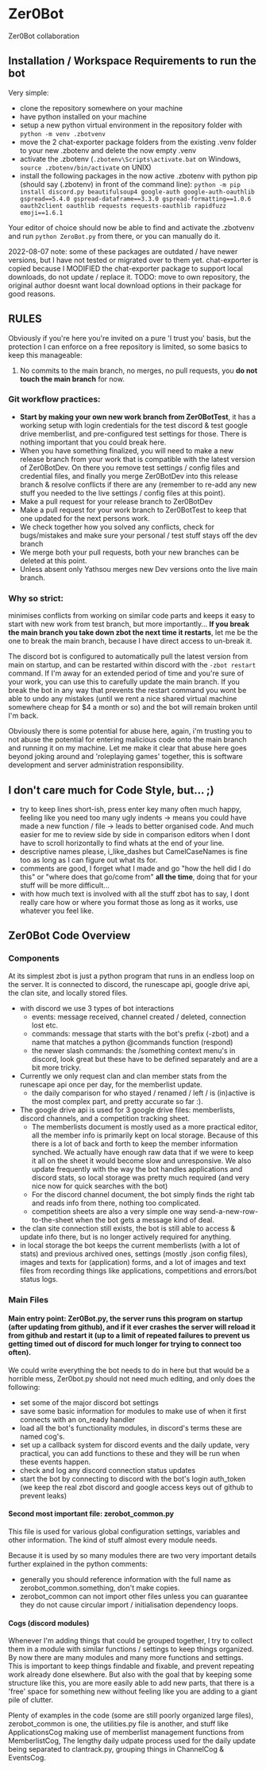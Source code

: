 # Zer0Bot
Zer0Bot collaboration

## Installation / Workspace Requirements to run the bot
Very simple:
- clone the repository somewhere on your machine
- have python installed on your machine
- setup a new python virtual environment in the repository folder with `python -m venv .zbotvenv`
- move the 2 chat-exporter package folders from the existing .venv folder to your new .zbotenv and delete the now empty .venv
- activate the .zbotenv (`.zbotenv\Scripts\activate.bat` on Windows, `source .zbotenv/bin/activate` on UNIX)
- install the following packages in the now active .zbotenv with python pip (should say (.zbotenv) in front of the command line):
`python -m pip install discord.py beautifulsoup4 google-auth google-auth-oauthlib gspread==5.4.0 gspread-dataframe==3.3.0 gspread-formatting==1.0.6 oauth2client oauthlib requests requests-oauthlib rapidfuzz emoji==1.6.1`

Your editor of choice should now be able to find and activate the .zbotvenv and run `python ZeroBot.py` from there, or you can manually do it.

2022-08-07 note: some of these packages are outdated / have newer versions, but I have not tested or migrated over to them yet.
chat-exporter is copied because I MODIFIED the chat-exporter package to support local downloads, do not update / replace it. TODO: move to own repository, the original author doesnt want local download options in their package for good reasons.

## RULES
Obviously if you're here you're invited on a pure 'I trust you' basis, but the protection I can enforce on a free repository is limited, so some basics to keep this manageable:

  1. No commits to the main branch, no merges, no pull requests, you **do not touch the main branch** for now.

### Git workflow practices:
   - **Start by making your own new work branch from Zer0BotTest**, it has a working setup with login credentials for the test discord & test google drive memberlist, and pre-configured test settings for those. There is nothing important that you could break here.
   - When you have something finalized, you will need to make a new release branch from your work that is compatible with the latest version of Zer0BotDev. On there you remove test settings / config files and credential files, and finally you merge Zer0BotDev into this release branch & resolve conflicts if there are any (remember to re-add any new stuff you needed to the live settings / config files at this point).
   - Make a pull request for your release branch to Zer0BotDev
   - Make a pull request for your work branch to Zer0BotTest to keep that one updated for the next persons work.
   - We check together how you solved any conflicts, check for bugs/mistakes and make sure your personal / test stuff stays off the dev branch
   - We merge both your pull requests, both your new branches can be deleted at this point.
   - Unless absent only Yathsou merges new Dev versions onto the live main branch.

### Why so strict:
minimises conflicts from working on similar code parts and keeps it easy to start with new work from test branch, but more importantly... 
**If you break the main branch you take down zbot the next time it restarts**, let me be the one to break the main branch, because I have direct access to un-break it.

The discord bot is configured to automatically pull the latest version from main on startup, and can be restarted within discord with the `-zbot restart` command. If I'm away for an extended period of time and you're sure of your work, you can use this to carefully update the main branch. If you break the bot in any way that prevents the restart command you wont be able to undo any mistakes (until we rent a nice shared virtual machine somewhere cheap for $4 a month or so) and the bot will remain broken until I'm back.

Obviously there is some potential for abuse here, again, i'm trusting you to not abuse the potential for entering malicious code onto the main branch and running it on my machine. Let me make it clear that abuse here goes beyond joking around and 'roleplaying games' together, this is software development and server administration responsibility.

## I don't care much for Code Style, but... ;)
- try to keep lines short-ish, press enter key many often much happy, feeling like you need too many ugly indents -> means you could have made a new function / file -> leads to better organised code. And much easier for me to review side by side in comparison editors when I dont have to scroll horizontally to find whats at the end of your line.
- descriptive names please, i_like_dashes but CamelCaseNames is fine too as long as I can figure out what its for.
- comments are good, I forget what I made and go "how the hell did I do this" or "where does that go/come from" **all the time**, doing that for your stuff will be more difficult...
- with how much text is involved with all the stuff zbot has to say, I dont really care how or where you format those as long as it works, use whatever you feel like.

## Zer0Bot Code Overview
### Components
At its simplest zbot is just a python program that runs in an endless loop on the server. It is connected to discord, the runescape api, google drive api, the clan site, and locally stored files.

- with discord we use 3 types of bot interactions
  - events: message received, channel created / deleted, connection lost etc.
  - commands: message that starts with the bot's prefix (-zbot) and a name that matches a python @commands function (respond)
  - the newer slash commands: the /something context menu's in discord, look great but these have to be defined separately and are a bit more tricky.
- Currently we only request clan and clan member stats from the runescape api once per day, for the memberlist update.
  - the daily comparison for who stayed / renamed / left / is (in)active is the most complex part, and pretty accurate so far :).
- The google drive api is used for 3 google drive files: memberlists, discord channels, and a competition tracking sheet.
   - The memberlists document is mostly used as a more practical editor, all the member info is primarily kept on local storage. Because of this there is a lot of back and forth to keep the member information synched. We actually have enough raw data that if we were to keep it all on the sheet it would become slow and unresponsive. We also update frequently with the way the bot handles applications and discord stats, so local storage was pretty much required (and very nice now for quick searches with the bot)
   - For the discord channel document, the bot simply finds the right tab and reads info from there, nothing too complicated.
   - competition sheets are also a very simple one way send-a-new-row-to-the-sheet when the bot gets a message kind of deal.
- the clan site connection still exists, the bot is still able to access & update info there, but is no longer actively required for anything.
- in local storage the bot keeps the current memberlists (with a lot of stats) and previous archived ones, settings (mostly .json config files), images and texts for (application) forms, and a lot of images and text files from recording things like applications, competitions and errors/bot status logs.

### Main Files
#### Main entry point: Zer0Bot.py, the server runs this program on startup (after updating from github), and if it ever crashes the server will reload it from github and restart it (up to a limit of repeated failures to prevent us getting timed out of discord for much longer for trying to connect too often).

We could write everything the bot needs to do in here but that would be a horrible mess, Zer0bot.py should not need much editing, and only does the following:
  - set some of the major discord bot settings
  - save some basic information for modules to make use of when it first connects with an on_ready handler
  - load all the bot's functionality modules, in discord's terms these are named cog's.
  - set up a callback system for discord events and the daily update, very practical, you can add functions to these and they will be run when these events happen.
  - check and log any discord connection status updates
  - start the bot by connecting to discord with the bot's login auth_token (we keep the real zbot discord and google access keys out of github to prevent leaks)

#### Second most important file: zerobot_common.py
This file is used for various global configuration settings, variables and other information. The kind of stuff almost every module needs.
  
Because it is used by so many modules there are two very important details further explained in the python comments:
  - generally you should reference information with the full name as zerobot_common.something, don't make copies.
  - zerobot_common can not import other files unless you can guarantee they do not cause circular import / initialisation dependency loops.

#### Cogs (discord modules)
Whenever I'm adding things that could be grouped together, I try to collect them in a module with similar functions / settings to keep things organized. By now there are many modules and many more functions and settings. This is important to keep things findable and fixable, and prevent repeating work already done elsewhere. But also with the goal that by keeping some structure like this, you are more easily able to add new parts, that there is a 'free' space for something new without feeling like you are adding to a giant pile of clutter.

Plenty of examples in the code (some are still poorly organized large files), zerobot_common is one, the utilities.py file is another, and stuff like ApplicationsCog making use of memberlist management functions from MemberlistCog, The lengthy daily udpate process used for the daily update being separated to clantrack.py, grouping things in ChannelCog & EventsCog.
